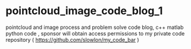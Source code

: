 # pointcloud_image_code_blog_1
pointcloud and image process and problem solve code blog,  c++ matlab python code , sponsor will obtain access permissions to my private code repository ( https://github.com/slowlon/my_code_bar )
